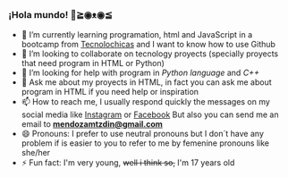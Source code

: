 ### ¡Hola mundo! 👋≧◉ᴥ◉≦

- 🌱 I’m currently learning programation, html and JavaScript in a bootcamp from [Tecnolochicas](https://tecnolochicas.mx/) and I want to know how to use Github
- 👯 I’m looking to collaborate on tecnology proyects (specially proyects that need program in HTML or Python)
- 🤔 I’m looking for help with program in *Python language* and *C++*
- 💬 Ask me about my proyects in HTML, in fact you can ask me about program in HTML if you need help or inspiration 
- 📫 How to reach me, I usually respond quickly the messages on my social media like [Instagram](https://www.instagram.com/notifications/) or [Facebook](https://www.facebook.com/) But also you can send me an email to **mendozamtzdin@gmail.com** 
- 😄 Pronouns: I prefer to use neutral pronouns but I don´t have any problem if is easier to you to refer to me by femenine pronouns like she/her 
- ⚡ Fun fact: I'm very young, ~~well i think so,~~ I'm 17 years old 

